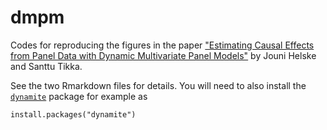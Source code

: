 # dmpm
Codes for reproducing the figures in the paper ["Estimating Causal Effects from Panel Data with Dynamic Multivariate Panel Models"](https://osf.io/preprints/socarxiv/mdwu5/) by Jouni Helske and Santtu Tikka.

See the two Rmarkdown files for details. You will need to also install the [`dynamite`](https://docs.ropensci.org/dynamite/index.html) package for example as

```
install.packages("dynamite")
```
